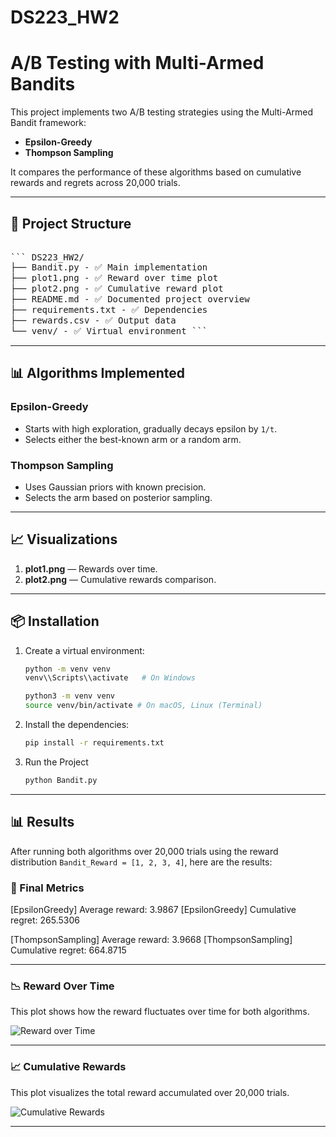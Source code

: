 # DS223_HW2
# A/B Testing with Multi-Armed Bandits

This project implements two A/B testing strategies using the Multi-Armed Bandit framework:

- **Epsilon-Greedy**
- **Thompson Sampling**

It compares the performance of these algorithms based on cumulative rewards and regrets across 20,000 trials.

---

## 📁 Project Structure

<pre lang="markdown"> 
``` DS223_HW2/ 
├── Bandit.py - ✅ Main implementation 
├── plot1.png - ✅ Reward over time plot 
├── plot2.png - ✅ Cumulative reward plot 
├── README.md - ✅ Documented project overview 
├── requirements.txt - ✅ Dependencies 
├── rewards.csv - ✅ Output data 
└── venv/ - ✅ Virtual environment ``` 
</pre>
---

## 📊 Algorithms Implemented

### Epsilon-Greedy
- Starts with high exploration, gradually decays epsilon by `1/t`.
- Selects either the best-known arm or a random arm.

### Thompson Sampling
- Uses Gaussian priors with known precision.
- Selects the arm based on posterior sampling.

---

## 📈 Visualizations

1. **plot1.png** — Rewards over time.
2. **plot2.png** — Cumulative rewards comparison.

---

## 📦 Installation

1. Create a virtual environment:
   ```bash
   python -m venv venv
   venv\\Scripts\\activate   # On Windows
   ```

   ```bash
   python3 -m venv venv
   source venv/bin/activate # On macOS, Linux (Terminal)
   ```

2. Install the dependencies:

   ```bash
   pip install -r requirements.txt


3. Run the Project

   ```bash
   python Bandit.py 


---

## 📊 Results

After running both algorithms over 20,000 trials using the reward distribution `Bandit_Reward = [1, 2, 3, 4]`, here are the results:

### 🔢 Final Metrics

[EpsilonGreedy] Average reward: 3.9867 [EpsilonGreedy] Cumulative regret: 265.5306

[ThompsonSampling] Average reward: 3.9668 [ThompsonSampling] Cumulative regret: 664.8715

---

### 📉 Reward Over Time

This plot shows how the reward fluctuates over time for both algorithms.

![Reward over Time](plot1.png)

---

### 📈 Cumulative Rewards

This plot visualizes the total reward accumulated over 20,000 trials.

![Cumulative Rewards](plot2.png)

---
